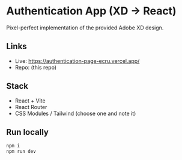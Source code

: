 # Authentication App (XD → React)

Pixel-perfect implementation of the provided Adobe XD design.

## Links
- Live: https://authentication-page-ecru.vercel.app/
- Repo: (this repo)

## Stack
- React + Vite
- React Router
- CSS Modules / Tailwind (choose one and note it)

## Run locally
```bash
npm i
npm run dev
